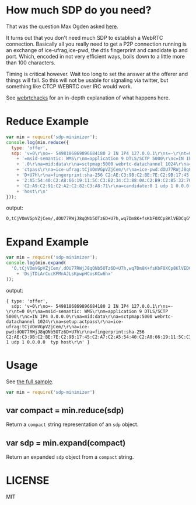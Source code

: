# How much SDP do you need?
That was the question Max Ogden asked [here](https://twitter.com/maxogden/status/580555197870665728).

It turns out that you don't need much SDP to establish a WebRTC connection.
Basically all you really need to get a P2P connection running is an exchange of
ice-ufrag,ice-pwd, the dtls fingerprint and candidate ip and port.
Which, encoded in not very efficient ways, boils down to a little more than 100 characters.

Timing is critical however. Wait too long to set the answer at the offerer and things will fail.
So this will not be usable for signaling via twitter, but something like CTCP WEBRTC
over IRC would work.

See [webrtchacks](https://webrtchacks.com/the-minimum-viable-sdp/) for an in-depth explanation of what
happens here.

# Reduce Example

``` js
var min = require('sdp-minimizer');
console.log(min.reduce({
  type: 'offer',
  sdp: 'v=0\r\no=- 5498186869896684180 2 IN IP4 127.0.0.1\r\ns=-\r\nt=0 0\r\na'
    + '=msid-semantic: WMS\r\nm=application 9 DTLS/SCTP 5000\r\nc=IN IP4 0.0.0'
    + '.0\r\na=mid:data\r\na=sctpmap:5000 webrtc-datachannel 1024\r\na=setup:a'
    + 'ctpass\r\na=ice-ufrag:tCjVOmVGpVZjCem/\r\na=ice-pwd:dOU77RWjJ8qQNb5OTz6'
    + 'D+U7h\r\na=fingerprint:sha-256 C2:AE:C3:9B:C2:BE:7E:C2:9B:17:45:C2:A7:C'
    + '2:A5:54:40:C2:A8:66:19:11:5C:C3:B2:34:C3:88:0A:C2:B9:C2:85:32:70:09:2E:'
    + 'C2:A9:C2:91:C2:A2:C2:82:C3:A8:71\r\na=candidate:0 1 udp 1 0.0.0.0  typ '
    + 'host\r\n'
}));
```

output:

```
O,tCjVOmVGpVZjCem/,dOU77RWjJ8qQNb5OTz6D+U7h,wq7Dm8K+fsKbF0XCp8KlVEDCqGYZEVzDsjTDiArCucKFMnAJLsKpwpHCosKCw6hx
```

# Expand Example

``` js
var min = require('sdp-minimizer');
console.log(min.expand(
  'O,tCjVOmVGpVZjCem/,dOU77RWjJ8qQNb5OTz6D+U7h,wq7Dm8K+fsKbF0XCp8KlVEDCqGYZEVz'
    + 'DsjTDiArCucKFMnAJLsKpwpHCosKCw6hx'
));
```

output:

```
{ type: 'offer',
  sdp: 'v=0\r\no=- 5498186869896684180 2 IN IP4 127.0.0.1\r\ns=-\r\nt=0 0\r\na=msid-semantic: WMS\r\nm=application 9 DTLS/SCTP 5000\r\nc=IN IP4 0.0.0.0\r\na=mid:data\r\na=sctpmap:5000 webrtc-datachannel 1024\r\na=setup:actpass\r\na=ice-ufrag:tCjVOmVGpVZjCem/\r\na=ice-pwd:dOU77RWjJ8qQNb5OTz6D+U7h\r\na=fingerprint:sha-256 C2:AE:C3:9B:C2:BE:7E:C2:9B:17:45:C2:A7:C2:A5:54:40:C2:A8:66:19:11:5C:C3:B2:34:C3:88:0A:C2:B9:C2:85:32:70:09:2E:C2:A9:C2:91:C2:A2:C2:82:C3:A8:71\r\na=candidate:0 1 udp 1 0.0.0.0  typ host\r\n' }
```

# Usage

See [the full sample](https://github.com/fippo/minimal-webrtc).

``` js
var min = require('sdp-minimizer')
```

## var compact = min.reduce(sdp)

Return a `compact` string representation of an `sdp` object.

## var sdp = min.expand(compact)

Return an expanded `sdp` object from a `compact` string.

# LICENSE
MIT
